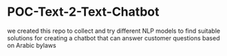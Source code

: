 # POC-Text-2-Text-Chatbot

we created this repo to collect and try different NLP models to find suitable solutions for creating a chatbot that can answer customer questions based on Arabic bylaws
